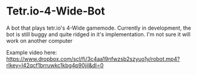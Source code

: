 # Tetr.io-4-Wide-Bot
A bot that plays tetr.io's 4-Wide gamemode. Currently in development, the bot is still buggy and quite ridged in it's implementation. I'm not sure it will work on another computer

Example video here:
https://www.dropbox.com/scl/fi/3c4aa19nfwzsb2szyuo1y/robot.mp4?rlkey=l42qcf1brruwkc1kbg4p90jil&dl=0
